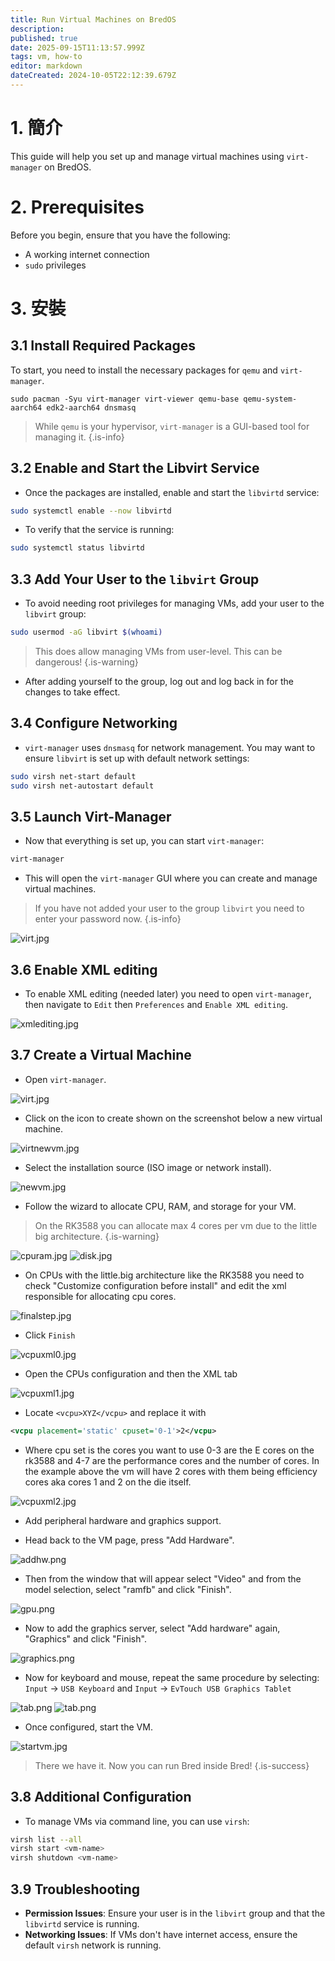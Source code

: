 ```yaml
---
title: Run Virtual Machines on BredOS
description:
published: true
date: 2025-09-15T11:13:57.999Z
tags: vm, how-to
editor: markdown
dateCreated: 2024-10-05T22:12:39.679Z
---
```


# 1. 簡介

This guide will help you set up and manage virtual machines using `virt-manager` on BredOS.

# 2. Prerequisites

Before you begin, ensure that you have the following:

- A working internet connection
- `sudo` privileges

# 3. 安裝

## 3.1 Install Required Packages

To start, you need to install the necessary packages for `qemu` and `virt-manager`.

```
sudo pacman -Syu virt-manager virt-viewer qemu-base qemu-system-aarch64 edk2-aarch64 dnsmasq 
```

> While `qemu` is your hypervisor, `virt-manager` is a GUI-based tool for managing it.
> {.is-info}

## 3.2 Enable and Start the Libvirt Service

- Once the packages are installed, enable and start the `libvirtd` service:

```bash
sudo systemctl enable --now libvirtd
```

- To verify that the service is running:

```bash
sudo systemctl status libvirtd
```

## 3.3 Add Your User to the `libvirt` Group

- To avoid needing root privileges for managing VMs, add your user to the `libvirt` group:

```bash
sudo usermod -aG libvirt $(whoami)
```

> This does allow managing VMs from user-level. This can be dangerous!
> {.is-warning}

- After adding yourself to the group, log out and log back in for the changes to take effect.

## 3.4 Configure Networking

- `virt-manager` uses `dnsmasq` for network management. You may want to ensure `libvirt` is set up with default network settings:

```bash
sudo virsh net-start default
sudo virsh net-autostart default
```

## 3.5 Launch Virt-Manager

- Now that everything is set up, you can start `virt-manager`:

```bash
virt-manager
```

- This will open the `virt-manager` GUI where you can create and manage virtual machines.

> If you have not added your user to the group `libvirt` you need to enter your password now.
> {.is-info}

![virt.jpg](/vms/virt.jpg)

## 3.6 Enable XML editing

- To enable XML editing (needed later) you need to open `virt-manager`, then navigate to `Edit` then `Preferences` and `Enable XML editing`.

![xmlediting.jpg](/vms/xmlediting.jpg)

## 3.7 Create a Virtual Machine

- Open `virt-manager`.

![virt.jpg](/vms/virt.jpg)

- Click on the icon to create shown on the screenshot below a new virtual machine.

![virtnewvm.jpg](/vms/virtnewvm.jpg)

- Select the installation source (ISO image or network install).

![newvm.jpg](/vms/newvm.jpg)

- Follow the wizard to allocate CPU, RAM, and storage for your VM.

> On the RK3588 you can allocate max 4 cores per vm due to the little big architecture.
> {.is-warning}

![cpuram.jpg](/vms/cpuram.jpg)
![disk.jpg](/vms/disk.jpg)

- On CPUs with the little.big architecture like the RK3588 you need to check "Customize configuration before install" and edit the xml responsible for allocating cpu cores.

![finalstep.jpg](/vms/finalstep.jpg)

- Click `Finish`

![vcpuxml0.jpg](/vms/vcpuxml0.jpg)

- Open the CPUs configuration and then the XML tab

![vcpuxml1.jpg](/vms/vcpuxml1.jpg)

- Locate `<vcpu>XYZ</vcpu>` and replace it with

```xml
<vcpu placement='static' cpuset='0-1'>2</vcpu>
```

- Where cpu set is the cores you want to use 0-3 are the E cores on the rk3588 and 4-7 are the performance cores and the number of cores. In the example above the vm will have 2 cores with them being efficiency cores aka cores 1 and 2 on the die itself.

![vcpuxml2.jpg](/vms/vcpuxml2.jpg)

- Add peripheral hardware and graphics support.

- Head back to the VM page, press "Add Hardware".

![addhw.png](/vms/addhw.png)

- Then from the window that will appear select "Video" and from the model selection, select "ramfb" and click "Finish".

![gpu.png](/vms/gpu.png)

- Now to add the graphics server, select "Add hardware" again, "Graphics" and click "Finish".

![graphics.png](/vms/graphics.png)

- Now for keyboard and mouse, repeat the same procedure by selecting:
  `Input` -> `USB Keyboard` and `Input` -> `EvTouch USB Graphics Tablet`

![tab.png](/vms/kb.png)
![tab.png](/vms/tab.png)

- Once configured, start the VM.

![startvm.jpg](/vms/startvm.jpg)

> There we have it. Now you can run Bred inside Bred!
> {.is-success}

## 3.8 Additional Configuration

- To manage VMs via command line, you can use `virsh`:

```bash
virsh list --all
virsh start <vm-name>
virsh shutdown <vm-name>
```

## 3.9 Troubleshooting

- **Permission Issues**: Ensure your user is in the `libvirt` group and that the `libvirtd` service is running.
- **Networking Issues**: If VMs don't have internet access, ensure the default `virsh` network is running.

